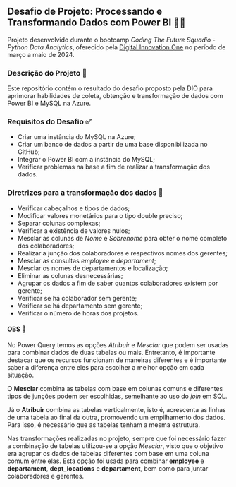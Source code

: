 ## Desafio de Projeto: **Processando e Transformando Dados com Power BI** 👩‍💻

Projeto desenvolvido durante o bootcamp *Coding The Future Squadio - Python Data Analytics*, oferecido pela [Digital Innovation One](https://www.dio.me/) no período de março a maio de 2024.

### Descrição do Projeto 📝

Este repositório contém o resultado do desafio proposto pela DIO para aprimorar habilidades de coleta, obtenção e transformação de dados com Power BI e MySQL na Azure.

### Requisitos do Desafio ✅

- Criar uma instância do MySQL na Azure;
- Criar um banco de dados a partir de uma base disponibilizada no GitHub;
- Integrar o Power BI com a instância do MySQL;
- Verificar problemas na base a fim de realizar a transformação dos dados.

### Diretrizes para a transformação dos dados 📌

- Verificar cabeçalhos e tipos de dados;
- Modificar valores monetários para o tipo double preciso;
- Separar colunas complexas;
- Verificar a existência de valores nulos;
- Mesclar as colunas de *Nome* e *Sobrenome* para obter o nome completo dos colaboradores;
- Realizar a junção dos colaboradores e respectivos nomes dos gerentes;
- Mesclar as consultas *employee* e *departament*;
- Mesclar os nomes de departamentos e localização;
- Eliminar as colunas desnecessárias;
- Agrupar os dados a fim de saber quantos colaboradores existem por gerente;
- Verificar se há colaborador sem gerente;
- Verificar se há departamento sem gerente;
- Verificar o número de horas dos projetos.

#### OBS 🔎

No Power Query temos as opções *Atribuir* e *Mesclar* que podem ser usadas para combinar dados de duas tabelas ou mais. Entretanto, é importante destacar que os recursos funcionam de maneiras diferentes e é importante saber a diferença entre eles para escolher a melhor opção em cada situação.

O **Mesclar** combina as tabelas com base em colunas comuns e diferentes tipos de junções podem ser escolhidas, semelhante ao uso do *join* em SQL.

Já o **Atribuir** combina as tabelas verticalmente, isto é, acrescenta as linhas de uma tabela ao final da outra, promovendo um empilhamento dos dados. Para isso, é necessário que as tabelas tenham a mesma estrutura.

Nas transformações realizadas no projeto, sempre que foi necessário fazer a combinação de tabelas utilizou-se a opção *Mesclar*, visto que o objetivo era agrupar os dados de tabelas diferentes com base em uma coluna comum entre elas. Esta opção foi usada para combinar **employee** e **departament**, **dept_locations** e **departament**, bem como para juntar colaboradores e gerentes.
